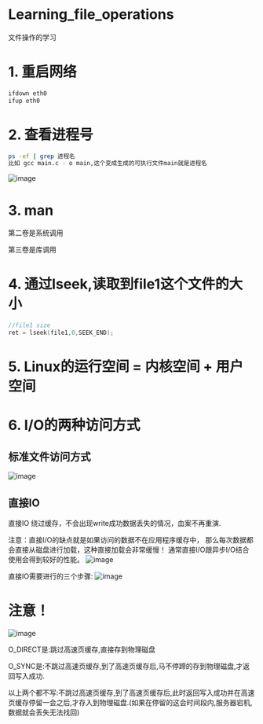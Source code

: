 # Learning_file_operations
文件操作的学习

# 1. 重启网络

```bash
ifdown eth0
ifup eth0
```

# 2. 查看进程号

```bash
ps -ef | grep 进程名
比如 gcc main.c - o main,这个变成生成的可执行文件main就是进程名
```

![image](https://github.com/1AoB/Learning_file_operations/assets/78208268/8a84e4fc-1bd0-42c9-9b3d-f6e4d63a4d24)

# 3. man

第二卷是系统调用

第三卷是库调用

# 4. 通过lseek,读取到file1这个文件的大小
```c
//file1 size
ret = lseek(file1,0,SEEK_END);
```
# 5. Linux的运行空间 = 内核空间 + 用户空间

# 6. I/O的两种访问方式
## 标准文件访问方式
![image](https://github.com/1AoB/Learning_file_operations/assets/78208268/75e593cc-1e7f-4606-b736-2a151fe56ccc)

## 直接IO
直接IO 绕过缓存，不会出现write成功数据丢失的情况，血案不再重演.

注意：直接I/O的缺点就是如果访问的数据不在应用程序缓存中，
那么每次数据都会直接从磁盘进行加载，这种直接加载会非常缓慢！
通常直接I/O跟异步I/O结合使用会得到较好的性能。
![image](https://github.com/1AoB/Learning_file_operations/assets/78208268/76b17439-5252-4ea5-aa6d-5281fa02f37e)

直接IO需要进行的三个步骤:
![image](https://github.com/1AoB/Learning_file_operations/assets/78208268/f5f40977-e6ad-43ab-8d98-9feff050face)

# 注意！
![image](https://github.com/1AoB/Learning_file_operations/assets/78208268/f70e7a6b-befc-4876-b044-46a903845ebd)

O_DIRECT是:跳过高速页缓存,直接存到物理磁盘

O_SYNC是:不跳过高速页缓存,到了高速页缓存后,马不停蹄的存到物理磁盘,才返回写入成功.

以上两个都不写:不跳过高速页缓存,到了高速页缓存后,此时返回写入成功并在高速页缓存停留一会之后,才存入到物理磁盘.(如果在停留的这会时间段内,服务器宕机,数据就会丢失无法找回)



